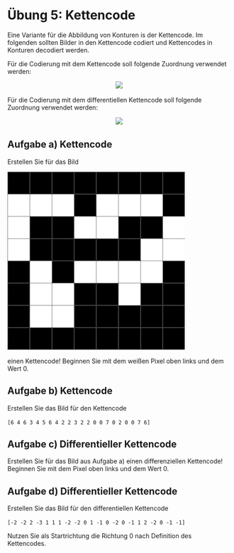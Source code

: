 # Übung 5: Kettencode

Eine Variante für die Abbildung von Konturen is der Kettencode. Im folgenden sollten Bilder in den Kettencode codiert und
Kettencodes in Konturen decodiert werden.

Für die Codierung mit dem Kettencode soll folgende Zuordnung verwendet werden:
<p align="center">
<img src="https://latex.codecogs.com/gif.latex?\begin{bmatrix}&space;3&space;&&space;2&space;&&space;1&space;\\&space;4&space;&&space;&&space;0\\&space;5&space;&&space;6&space;&&space;7&space;\end{bmatrix}" />
</p>


Für die Codierung mit dem differentiellen Kettencode soll folgende Zuordnung verwendet werden:
<p align="center">
<img src="https://latex.codecogs.com/gif.latex?\begin{bmatrix}&space;&plus;3&space;&&space;&plus;2&space;&&space;&plus;1&space;\\&space;4&space;&&space;&&space;0\\&space;-3&space;&&space;-2&space;&&space;-1&space;\end{bmatrix}" />
</p>



## Aufgabe a) Kettencode

Erstellen Sie für das Bild 

![](./data/1.png)

einen Kettencode! Beginnen Sie mit dem weißen Pixel oben links und dem Wert 0. 

## Aufgabe b) Kettencode

Erstellen Sie das Bild für den Kettencode

```[6 4 6 3 4 5 6 4 2 2 3 2 2 0 0 7 0 2 0 0 7 6]```


## Aufgabe c) Differentieller Kettencode

Erstellen Sie für das Bild aus Aufgabe a)
einen differenziellen Kettencode! Beginnen Sie mit dem Pixel oben links und dem Wert 0. 

## Aufgabe d) Differentieller Kettencode

Erstellen Sie das Bild für den differentiellen Kettencode

```[-2 -2 2 -3 1 1 1 -2 -2 0 1 -1 0 -2 0 -1 1 2 -2 0 -1 -1]```

Nutzen Sie als Startrichtung die Richtung 0 nach Definition des Kettencodes.
